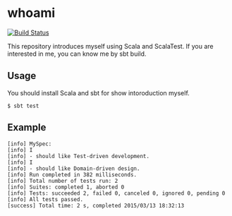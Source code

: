 # whoami

[![Build Status](https://travis-ci.org/a-suenami/whoami.svg?branch=master)](https://travis-ci.org/a-suenami/whoami)

This repository introduces myself using Scala and ScalaTest.
If you are interested in me, you can know me by sbt build.

## Usage

You should install Scala and sbt for show intoroduction myself.

```
$ sbt test
```

## Example

```
[info] MySpec:
[info] I
[info] - should like Test-driven development.
[info] I
[info] - should like Domain-driven design.
[info] Run completed in 382 milliseconds.
[info] Total number of tests run: 2
[info] Suites: completed 1, aborted 0
[info] Tests: succeeded 2, failed 0, canceled 0, ignored 0, pending 0
[info] All tests passed.
[success] Total time: 2 s, completed 2015/03/13 18:32:13
```
